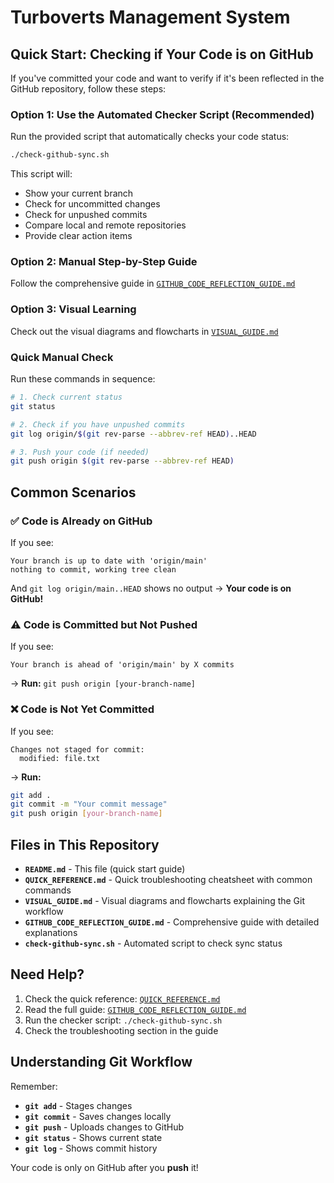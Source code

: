 # Turboverts Management System

## Quick Start: Checking if Your Code is on GitHub

If you've committed your code and want to verify if it's been reflected in the GitHub repository, follow these steps:

### Option 1: Use the Automated Checker Script (Recommended)

Run the provided script that automatically checks your code status:

```bash
./check-github-sync.sh
```

This script will:
- Show your current branch
- Check for uncommitted changes
- Check for unpushed commits
- Compare local and remote repositories
- Provide clear action items

### Option 2: Manual Step-by-Step Guide

Follow the comprehensive guide in [`GITHUB_CODE_REFLECTION_GUIDE.md`](./GITHUB_CODE_REFLECTION_GUIDE.md)

### Option 3: Visual Learning

Check out the visual diagrams and flowcharts in [`VISUAL_GUIDE.md`](./VISUAL_GUIDE.md)

### Quick Manual Check

Run these commands in sequence:

```bash
# 1. Check current status
git status

# 2. Check if you have unpushed commits
git log origin/$(git rev-parse --abbrev-ref HEAD)..HEAD

# 3. Push your code (if needed)
git push origin $(git rev-parse --abbrev-ref HEAD)
```

## Common Scenarios

### ✅ Code is Already on GitHub
If you see:
```
Your branch is up to date with 'origin/main'
nothing to commit, working tree clean
```
And `git log origin/main..HEAD` shows no output → **Your code is on GitHub!**

### ⚠️ Code is Committed but Not Pushed
If you see:
```
Your branch is ahead of 'origin/main' by X commits
```
→ **Run:** `git push origin [your-branch-name]`

### ❌ Code is Not Yet Committed
If you see:
```
Changes not staged for commit:
  modified: file.txt
```
→ **Run:**
```bash
git add .
git commit -m "Your commit message"
git push origin [your-branch-name]
```

## Files in This Repository

- **`README.md`** - This file (quick start guide)
- **`QUICK_REFERENCE.md`** - Quick troubleshooting cheatsheet with common commands
- **`VISUAL_GUIDE.md`** - Visual diagrams and flowcharts explaining the Git workflow
- **`GITHUB_CODE_REFLECTION_GUIDE.md`** - Comprehensive guide with detailed explanations
- **`check-github-sync.sh`** - Automated script to check sync status

## Need Help?

1. Check the quick reference: [`QUICK_REFERENCE.md`](./QUICK_REFERENCE.md)
2. Read the full guide: [`GITHUB_CODE_REFLECTION_GUIDE.md`](./GITHUB_CODE_REFLECTION_GUIDE.md)
3. Run the checker script: `./check-github-sync.sh`
4. Check the troubleshooting section in the guide

## Understanding Git Workflow

Remember:
- **`git add`** - Stages changes
- **`git commit`** - Saves changes locally
- **`git push`** - Uploads changes to GitHub
- **`git status`** - Shows current state
- **`git log`** - Shows commit history

Your code is only on GitHub after you **push** it!
